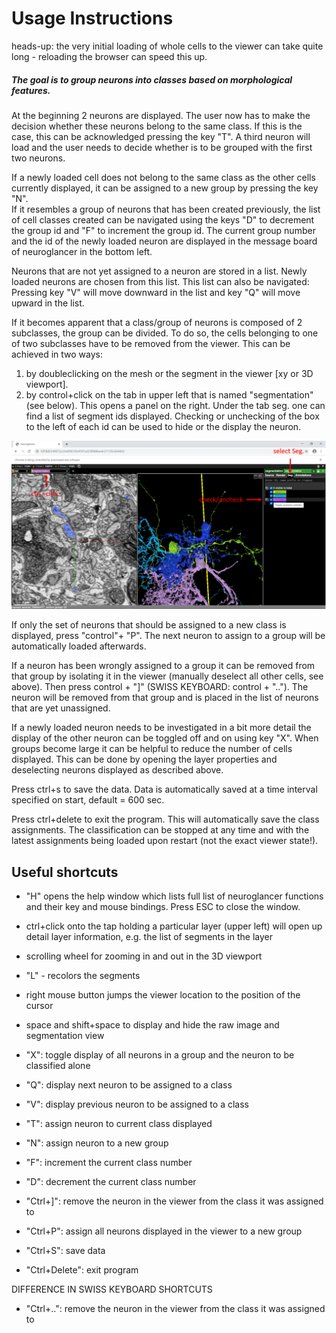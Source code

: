 # Usage Instructions

heads-up: the very initial loading of whole cells to the viewer can take quite long - reloading the browser can speed this up.

##### The goal is to group neurons into classes based on morphological features.

At the beginning 2 neurons are displayed. The user now has to make the decision 
whether these neurons belong to the same class. If this is the case, this can be 
acknowledged pressing the key "T". A third neuron will load and the user needs 
to decide whether is to be grouped with the first two neurons. 

If a newly loaded cell does not belong to the same class as the other 
cells currently displayed, it can be assigned to a new group by pressing the key 
"N".<br/> 
If it resembles a group of neurons that has been created previously, the 
list of cell classes created can be navigated using the keys "D" to decrement the group 
id and "F" to increment the group id. The current group number and the id of the 
newly loaded neuron are displayed in the message board of neuroglancer in the 
bottom left. 

Neurons that are not yet assigned to a neuron are stored in a list. Newly loaded 
neurons are chosen from this list. This list can also be navigated: 
Pressing key "V" will move downward in the list and key "Q" will move upward in the list.

If it becomes apparent that a class/group of neurons is composed of 2 
subclasses, the group can be divided. To do so, the cells belonging to one of two 
subclasses have to be removed from the viewer. This can be achieved in two ways: <br/>
1. by doubleclicking on the mesh or the segment in the viewer 
[xy or 3D viewport]. <br/> 
2. by control+click on the tab in upper left that is named "segmentation" 
(see below). 
This opens a panel on the right. Under the tab seg. one can find a list of 
segment ids displayed. Checking or unchecking of the box to the left of each id 
can be used to hide or the display the neuron. <br/>

![gui](./data/NG_layerinfo.png)

If only the set of neurons that should be assigned to a new class is displayed,
press "control"+ "P". The next neuron to assign to a group will be automatically 
loaded afterwards.

If a neuron has been wrongly assigned to a group it can be removed from that 
group by isolating it in the viewer (manually deselect all other
cells, see above). Then press control + "]" (SWISS KEYBOARD: control + ".."). 
The neuron will be removed from that group and is placed in the list of neurons 
that are yet unassigned.

If a newly loaded neuron needs to be investigated in a bit more detail the 
display of the other neuron can be toggled off and on using key "X".
When groups become large it can be helpful to reduce the number of cells displayed. 
This can be done by opening the layer properties and deselecting neurons displayed as described above. 


Press ctrl+s to save the data.  Data is automatically saved at a time interval 
specified on start, default = 600 sec.

Press ctrl+delete to exit the program. This will automatically save the 
class assignments. The classification can be stopped at any time and with the 
latest assignments being loaded upon restart (not the exact viewer state!). 


## Useful shortcuts 

+ "H" opens the help window which lists full list of neuroglancer functions and 
their key and mouse bindings. Press ESC to close the window.
+ ctrl+click onto the tap holding a particular layer (upper left) will open up 
detail layer information, e.g. the list of segments in the layer 
+ scrolling wheel for zooming in and out in the 3D viewport
+ "L" - recolors the segments
+ right mouse button jumps the viewer location to the position of the cursor
+ space and shift+space to display and hide the raw image and segmentation view

+ "X": toggle display of all neurons in a group and the neuron to be classified alone
+ "Q": display next neuron to be assigned to a class
+ "V": display previous neuron to be assigned to a class
+ "T": assign neuron to current class displayed 
+ "N": assign neuron to a new group
+ "F": increment the current class number
+ "D": decrement the current class number
+ "Ctrl+]": remove the neuron in the viewer from the class it was assigned to
+ "Ctrl+P": assign all neurons displayed in the viewer to a new group
+ "Ctrl+S": save data
+ "Ctrl+Delete": exit program

DIFFERENCE IN SWISS KEYBOARD SHORTCUTS
+ "Ctrl+..": remove the neuron in the viewer from the class it was assigned to
